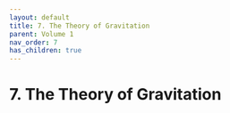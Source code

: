 ```yaml
---
layout: default
title: 7. The Theory of Gravitation
parent: Volume 1
nav_order: 7
has_children: true
---
```

# 7. The Theory of Gravitation

